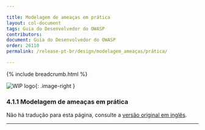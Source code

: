 ```yaml
---

title: Modelagem de ameaças em prática
layout: col-document
tags: Guia do Desenvolvedor do OWASP
contributors:
document: Guia do Desenvolvedor do OWASP
order: 26110
permalink: /release-pt-br/design/modelagem_ameaças/prática/

---
```


{% include breadcrumb.html %}

<style type="text/css">
.image-right {
  height: 180px;
  display: block;
  margin-left: auto;
  margin-right: auto;
  float: right;
}
</style>

![WIP logo](../../../../assets/images/dg_wip.png "Trabalho em andamento"){: .image-right }

### 4.1.1 Modelagem de ameaças em prática

Não há tradução para esta página, consulte a [versão original em inglês][release060101].

----

[release060101]: https://github.com/OWASP/www-project-developer-guide/blob/main/draft/06-design/01-threat-modeling/01-threat-modeling.md

